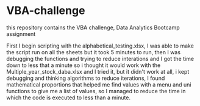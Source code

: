 # VBA-challenge
this repository contains the VBA challenge, Data Analytics Bootcamp assignment

First I begin scripting with the  alphabetical_testing.xlsx, I was able to make the script run on all the sheets but it took 5 minutes to run,
then I was debugging the functions and trying to reduce interations and I got the time down to less that a minute so i thought it would work
with the Multiple_year_stock_daba.xlsx and I tried it, but it didn't work at all, i kept debugging and thinking algorithms to reduce iterations,
I found mathematical proportions that helped me find values with a menu and uni functions to give me a list of values, so I managed to reduce 
the time in which the code is executed to less than a minute.
